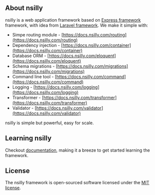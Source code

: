 ## About nsilly

nsilly is a web application framework based on [Express framework](https://expressjs.com/) framework, with idea from [Laravel framework](https://nsilly.com). We make it simple with:

- Simpe routing module - [https://docs.nsilly.com/routing](https://docs.nsilly.com/routing)
- Dependency injection - [https://docs.nsilly.com/container](https://docs.nsilly.com/container)
- Database ORM - [https://docs.nsilly.com/eloquent](https://docs.nsilly.com/eloquent)
- Schema migrations - [https://docs.nsilly.com/migrations](https://docs.nsilly.com/migrations)
- Command line tool - [https://docs.nsilly.com/command](https://docs.nsilly.com/command)
- Logging - [https://docs.nsilly.com/logging](https://docs.nsilly.com/logging)
- Transformer - [https://docs.nsilly.com/transformer](https://docs.nsilly.com/transformer)
- Validator - [https://docs.nsilly.com/validator](https://docs.nsilly.com/validator)

nsilly is simple but powerful, easy for scale.

## Learning nsilly

Checkout [documentation](https://docs.nsilly.com), making it a breeze to get started learning the framework.

## License

The nsilly framework is open-sourced software licensed under the [MIT license](https://opensource.org/licenses/MIT).
